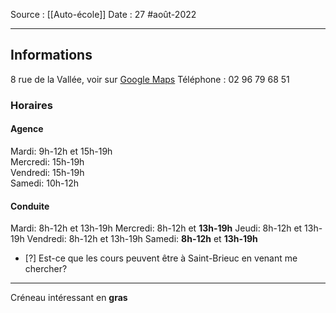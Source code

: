 Source : [[Auto-école]]
Date : 27 #août-2022
***
## Informations 
8 rue de la Vallée, voir sur [Google Maps](https://www.google.com/maps/place/8+Rue+de+la+Vallée,+22800+Quintin)
Téléphone : 02 96 79 68 51
### Horaires
#### Agence
Mardi: 9h-12h et 15h-19h  
Mercredi: 15h-19h  
Vendredi: 15h-19h  
Samedi: 10h-12h
#### Conduite
Mardi: 8h-12h et 13h-19h
Mercredi: 8h-12h et **13h-19h**
Jeudi: 8h-12h et 13h-19h
Vendredi: 8h-12h et 13h-19h
Samedi: **8h-12h** et **13h-19h**
- [?] Est-ce que les cours peuvent être à Saint-Brieuc en venant me chercher?
***
Créneau intéressant en **gras**